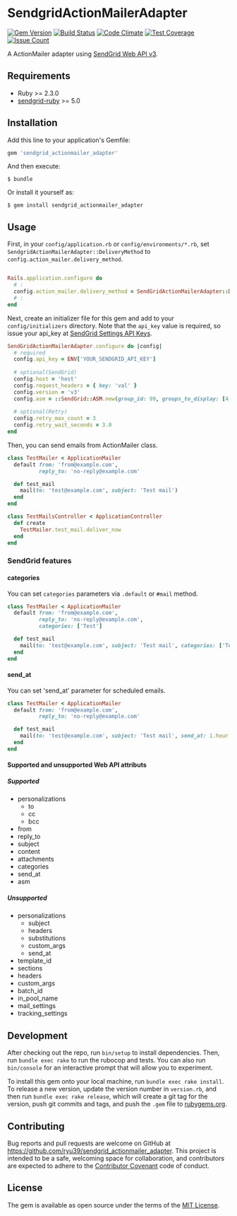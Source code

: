 # SendgridActionMailerAdapter

[![Gem Version](https://badge.fury.io/rb/sendgrid_actionmailer_adapter.svg)](https://badge.fury.io/rb/sendgrid_actionmailer_adapter)
[![Build Status](https://travis-ci.org/ryu39/sendgrid_actionmailer_adapter.svg?branch=master)](https://travis-ci.org/ryu39/sendgrid_actionmailer_adapter)
[![Code Climate](https://codeclimate.com/github/ryu39/sendgrid_actionmailer_adapter/badges/gpa.svg)](https://codeclimate.com/github/ryu39/sendgrid_actionmailer_adapter)
[![Test Coverage](https://codeclimate.com/github/ryu39/sendgrid_actionmailer_adapter/badges/coverage.svg)](https://codeclimate.com/github/ryu39/sendgrid_actionmailer_adapter/coverage)
[![Issue Count](https://codeclimate.com/github/ryu39/sendgrid_actionmailer_adapter/badges/issue_count.svg)](https://codeclimate.com/github/ryu39/sendgrid_actionmailer_adapter)

A ActionMailer adapter using [SendGrid Web API v3](https://sendgrid.com/docs/API_Reference/Web_API_v3/index.html).

## Requirements

* Ruby >= 2.3.0
* [sendgrid-ruby](https://github.com/sendgrid/sendgrid-ruby) >= 5.0


## Installation

Add this line to your application's Gemfile:

```ruby
gem 'sendgrid_actionmailer_adapter'
```

And then execute:

    $ bundle

Or install it yourself as:

    $ gem install sendgrid_actionmailer_adapter


## Usage

First, in your `config/application.rb` or `config/environments/*.rb`,
set `SendgridActionMailerAdapter::DeliveryMethod` to `config.action_mailer.delivery_method`.

```ruby

Rails.application.configure do
  # :
  config.action_mailer.delivery_method = SendGridActionMailerAdapter::DeliveryMethod
  # :
end

```

Next, create an initializer file for this gem and add to your `config/initializers` directory.
Note that the `api_key` value is required, so issue your api_key at [SendGrid Settings API Keys](https://app.sendgrid.com/settings/api_keys).

```ruby
SendGridActionMailerAdapter.configure do |config|
  # required
  config.api_key = ENV['YOUR_SENDGRID_API_KEY']
  
  # optional(SendGrid)
  config.host = 'host'
  config.request_headers = { key: 'val' }
  config.version = 'v3'
  config.asm = ::SendGrid::ASM.new(group_id: 99, groups_to_display: [4, 5, 6, 7, 8])
  
  # optional(Retry)
  config.retry_max_count = 3
  config.retry_wait_seconds = 3.0
end
```

Then, you can send emails from ActionMailer class.

```ruby
class TestMailer < ApplicationMailer
  default from: 'from@example.com',
          reply_to: 'no-reply@example.com'

  def test_mail
    mail(to: 'test@example.com', subject: 'Test mail')
  end
end

class TestMailsController < ApplicationController
  def create
    TestMailer.test_mail.deliver_now
  end
end
```

### SendGrid features

#### categories

You can set `categories` parameters via `.default` or `#mail` method.

```ruby
class TestMailer < ApplicationMailer
  default from: 'from@example.com',
          reply_to: 'no-reply@example.com',
          categories: ['Test']

  def test_mail
    mail(to: 'test@example.com', subject: 'Test mail', categories: ['Test1', 'Test2'])
  end
end
```

#### send_at

You can set 'send_at' parameter for scheduled emails.

```ruby
class TestMailer < ApplicationMailer
  default from: 'from@example.com',
          reply_to: 'no-reply@example.com'

  def test_mail
    mail(to: 'test@example.com', subject: 'Test mail', send_at: 1.hour.since)
  end
end
```

#### Supported and unsupported Web API attributs

##### Supported

* personalizations
  * to
  * cc
  * bcc
* from
* reply_to
* subject
* content
* attachments
* categories
* send_at
* asm

##### Unsupported

* personalizations
  * subject
  * headers
  * substitutions
  * custom_args
  * send_at
* template_id
* sections
* headers
* custom_args
* batch_id
* in_pool_name
* mail_settings
* tracking_settings


## Development

After checking out the repo, run `bin/setup` to install dependencies.
Then, run `bundle exec rake` to run the rubocop and tests.
You can also run `bin/console` for an interactive prompt that will allow you to experiment.

To install this gem onto your local machine, run `bundle exec rake install`.
To release a new version, update the version number in `version.rb`,
and then run `bundle exec rake release`, which will create a git tag for the version,
push git commits and tags, and push the `.gem` file to [rubygems.org](https://rubygems.org).


## Contributing

Bug reports and pull requests are welcome on GitHub at https://github.com/ryu39/sendgrid_actionmailer_adapter.
This project is intended to be a safe, welcoming space for collaboration,
and contributors are expected to adhere to the [Contributor Covenant](http://contributor-covenant.org) code of conduct.


## License

The gem is available as open source under the terms of the [MIT License](http://opensource.org/licenses/MIT).
